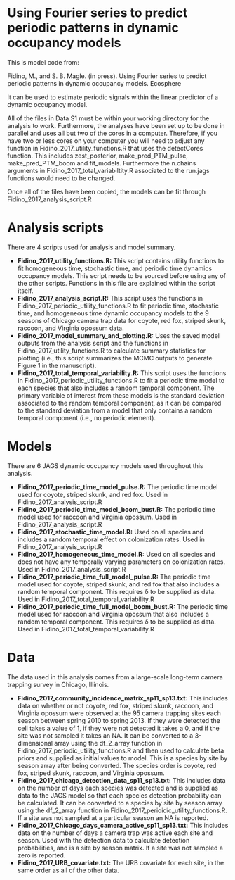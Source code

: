 # Using Fourier series to predict periodic patterns in dynamic occupancy models

This is model code from:

Fidino, M., and S. B. Magle. (in press). Using Fourier series to predict periodic patterns in dynamic occupancy models. Ecosphere

It can be used to estimate periodic signals within the linear predictor of a dynamic occupancy model. 

All of the files in Data S1 must be within your working directory for the analysis to work.  Furthermore, the analyses have been set up to be done in parallel and uses all but two of the cores in a computer. Therefore, if you have two or less cores on your computer you will need to adjust any function in Fidino_2017_utility_functions.R that uses the detectCores function. This includes zest_posterior, make_pred_PTM_pulse, make_pred_PTM_boom and fit_models. Furthermore the n.chains arguments in Fidino_2017_total_variabiltity.R associated to the run.jags functions would need to be changed.

Once all of the files have been copied, the models can be fit through Fidino_2017_analysis_script.R

# Analysis scripts

There are 4 scripts used for analysis and model summary.

- **Fidino_2017_utility_functions.R:** This script contains utility functions to fit homogeneous time, stochastic time, and periodic time dynamics occupancy models. This script needs to be sourced before using any of the other scripts. Functions in this file are explained within the script itself. 
- **Fidino_2017_analysis_script.R:** This script uses the functions in Fidino_2017_periodic_utility_functions.R to fit periodic time, stochastic time, and homogeneous time dynamic occupancy models to the 9 seasons of Chicago camera trap data for coyote, red fox, striped skunk, raccoon, and Virginia opossum data.
- **Fidino_2017_model_summary_and_plotting.R:** Uses the saved model outputs from the analysis script and the functions in Fidino_2017_utility_functions.R to calculate summary statistics for plotting (i.e., this script summarizes the MCMC outputs to generate Figure 1 in the manuscript).
- **Fidino_2017_total_temporal_variability.R:** This script uses the functions in Fidino_2017_periodic_utility_functions.R to fit a periodic time model to each species that also includes a random temporal component. The primary variable of interest from these models is the standard deviation associated to the random temporal component, as it can be compared to the standard deviation from a model that only contains a random temporal component (i.e., no periodic element).

# Models

There are 6 JAGS dynamic occupancy models used throughout this analysis.
- **Fidino_2017_periodic_time_model_pulse.R:** The periodic time model used for coyote, striped skunk, and red fox. Used in Fidino_2017_analysis_script.R
- **Fidino_2017_periodic_time_model_boom_bust.R:** The periodic time model used for raccoon and Virginia opossum. Used in Fidino_2017_analysis_script.R
- **Fidino_2017_stochastic_time_model.R:** Used on all species and includes a random temporal effect on colonization rates. Used in Fidino_2017_analysis_script.R
- **Fidino_2017_homogeneous_time_model.R:** Used on all species and does not have any temporally varying parameters on colonization rates. Used in Fidino_2017_analysis_script.R
- **Fidino_2017_periodic_time_full_model_pulse.R:** The periodic time model used for coyote, striped skunk, and red fox that also includes a random temporal component. This requires δ to be supplied as data. Used in Fidino_2017_total_temporal_variability.R
- **Fidino_2017_periodic_time_full_model_boom_bust.R:** The periodic time model used for raccoon and Virginia opossum that also includes a random temporal component. This requires δ to be supplied as data. Used in Fidino_2017_total_temporal_variability.R

# Data
The data used in this analysis comes from a large-scale long-term camera trapping survey in Chicago, Illinois.
- **Fidino_2017_community_incidence_matrix_sp11_sp13.txt:** This includes data on whether or not coyote, red fox, striped skunk, raccoon, and Virginia opossum were observed at the 95 camera trapping sites each season between spring 2010 to spring 2013. If they were detected the cell takes a value of 1, if they were not detected it takes a 0, and if the site was not sampled it takes an NA. It can be converted to a 3-dimensional array using the df_2_array function in Fidino_2017_periodic_utility_functions.R and then used to calculate beta priors and supplied as initial values to model. This is a species by site by season array after being converted. The species order is coyote, red fox, striped skunk, raccoon, and Virginia opossum.
- **Fidino_2017_chicago_detection_data_sp11_sp13.txt:** This includes data on the number of days each species was detected and is supplied as data to the JAGS model so that each species detection probability can be calculated. It can be converted to a species by site by season array using the df_2_array function in Fidino_2017_perioidic_utility_functions.R. If a site was not sampled at a particular season an NA is reported.
- **Fidino_2017_Chicago_days_camera_active_sp11_sp13.txt:** This includes data on the number of days a camera trap was active each site and season. Used with the detection data to calculate detection probabilities, and is a site by season matrix. If a site was not sampled a zero is reported.
- **Fidino_2017_URB_covariate.txt:** The URB covariate for each site, in the same order as all of the other data.
